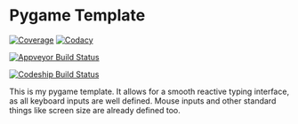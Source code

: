 # Pygame Template

[![Coverage][coverage-image]][coverage-url]
[![Codacy][codacy-image]][codacy-url]

[![Appveyor Build Status][appveyor-image]][appveyor-url]

[![Codeship Build Status][codeship-image]][codeship-url]

This is my pygame template. It allows for a smooth reactive typing interface, as all keyboard inputs are well defined. Mouse inputs and other standard things like screen size are already defined too.


[appveyor-image]: https://ci.appveyor.com/api/projects/status/ex4iedu3u9hdae2w/branch/master?svg=true
[appveyor-url]: https://ci.appveyor.com/project/AndyDeany/pygame-template
[codeship-image]: https://app.codeship.com/projects/486535b0-a44a-0134-b91e-463a26eaa663/status?branch=master
[codeship-url]: https://app.codeship.com/projects/190482
[coverage-image]: https://api.codacy.com/project/badge/Coverage/8767091123c14b6a90ec5902069b4c9e
[coverage-url]: https://www.codacy.com/app/AndyDeany/pygame-template?utm_source=github.com&utm_medium=referral&utm_content=AndyDeany/pygame-template&utm_campaign=Badge_Coverage
[codacy-image]: https://api.codacy.com/project/badge/Grade/8767091123c14b6a90ec5902069b4c9e
[codacy-url]: https://www.codacy.com/app/AndyDeany/pygame-template?utm_source=github.com&amp;utm_medium=referral&amp;utm_content=AndyDeany/pygame-template&amp;utm_campaign=Badge_Grade
